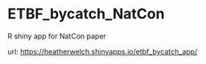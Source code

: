 # ETBF_bycatch_NatCon
R shiny app for NatCon paper

url: https://heatherwelch.shinyapps.io/etbf_bycatch_app/
